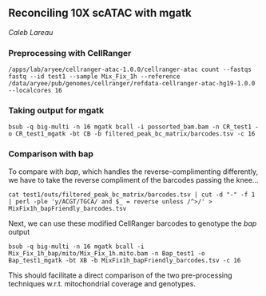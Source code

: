 ## Reconciling 10X scATAC with mgatk

_Caleb Lareau_

### Preprocessing with CellRanger
```
/apps/lab/aryee/cellranger-atac-1.0.0/cellranger-atac count --fastqs fastq --id test1 --sample Mix_Fix_1h --reference /data/aryee/pub/genomes/cellranger/refdata-cellranger-atac-hg19-1.0.0 --localcores 16
```

### Taking output for mgatk

```
bsub -q big-multi -n 16 mgatk bcall -i possorted_bam.bam -n CR_test1 -o CR_test1_mgatk -bt CB -b filtered_peak_bc_matrix/barcodes.tsv -c 16
```

### Comparison with bap

To compare with *bap*, which handles the reverse-complimenting differently, 
we have to take the reverse compliment of the barcodes passing the knee...

```
cat test1/outs/filtered_peak_bc_matrix/barcodes.tsv | cut -d "-" -f 1  | perl -ple 'y/ACGT/TGCA/ and $_ = reverse unless /^>/' > MixFix1h_bapFriendly_barcodes.tsv
```

Next, we can use these modified CellRanger barcodes to genotype the *bap* output

```
bsub -q big-multi -n 16 mgatk bcall -i Mix_Fix_1h_bap/mito/Mix_Fix_1h.mito.bam -n Bap_test1 -o Bap_test1_mgatk -bt XB -b MixFix1h_bapFriendly_barcodes.tsv -c 16
```

This should facilitate a direct comparison of the two pre-processing techniques w.r.t. mitochondrial coverage and genotypes.

<br><br>